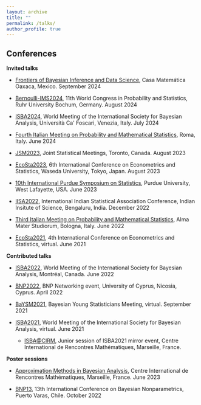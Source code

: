 ```yaml
---
layout: archive
title: ""
permalink: /talks/
author_profile: true
---
```


Conferences
---

**Invited talks**

* [Frontiers of Bayesian Inference and Data Science](https://www.birs.ca/events/2024/5-day-workshops/24w5196), Casa
Matemática Oaxaca, Mexico. September 2024

* [Bernoulli-IMS2024](https://www.bernoulli-ims-worldcongress2024.org/), 11th World Congress in Probability and Statistics, Ruhr University Bochum, Germany. August 2024

* [ISBA2024](https://www.unive.it/web/en/2208/home), World Meeting of the International Society for Bayesian Analysis, Università Ca' Foscari, Venezia, Italy. July 2024

* [Fourth Italian Meeting on Probability and Mathematical Statistics](https://probabilityrome2024.it/), Roma, Italy. June 2024

* [JSM2023](https://ww2.amstat.org/meetings/jsm/2023/), Joint Statistical Meetings, Toronto, Canada. August 2023

* [EcoSta2023](http://www.cmstatistics.org/EcoSta2023/index.php), 6th International Conference on Econometrics and Statistics, Waseda University, Tokyo, Japan. August 2023

* [10th International Purdue Symposium on Statistics](https://www.stat.purdue.edu/symp2023/index.html), Purdue University, West Lafayette, USA. June 2023

* [IISA2022](https://intindstat.org/conference2022/index), International Indian Statistical Association Conference, Indian Insitute of Science, Bengaluru, India. December 2022

* [Third Italian Meeting on Probability and Mathematical Statistics](https://site.unibo.it/probstat/en), Alma Mater Studiorum, Bologna, Italy. June 2022

* [EcoSta2021](http://www.cmstatistics.org/EcoSta2021/), 4th International Conference on Econometrics and Statistics, virtual. June 2021

**Contributed talks**

* [ISBA2022](https://isbawebmaster.github.io/ISBA2022/), World Meeting of the International Society for Bayesian Analysis, Montréal, Canada. June 2022

* [BNP2022](http://cyprusconferences.org/bnp2022/), BNP Networking event, University of Cyprus, Nicosia, Cyprus. April 2022

* [BaYSM2021](https://events.stat.uconn.edu/BAYSM2021/), Bayesian Young Statisticians Meeting, virtual. September 2021

* [ISBA2021](https://events.stat.uconn.edu/ISBA2021/), World Meeting of the International Society for Bayesian Analysis, virtual. June 2021

  * [ISBA@CIRM](https://sites.google.com/view/isba-at-cirm/home), Junior session of ISBA2021 mirror event, Centre International de Rencontres Mathématiques, Marseille, France.

**Poster sessions**

* [Approximation Methods in Bayesian Analysis](https://conferences.cirm-math.fr/2768.html), Centre International de Rencontres Mathématiques, Marseille, France. June 2023
  
* [BNP13](https://midas.mat.uc.cl/bnp13/), 13th International Conference on Bayesian Nonparametrics, Puerto Varas, Chile. October 2022
